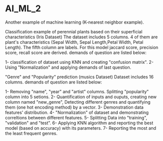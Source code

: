 # AI_ML_2

Another example of machine learning (K-nearest neighbor example).

Classification example of perennial plants based on their superficial characteristics (Iris Dataset)
The dataset includes 5 columns. 4 of them are plant's characteristics (Sepal Width, Sepal Length,Petal Width, Petal Length). The fifth column are labels. 
For this model jaccard score, precision score, recall score are derived. 
demands of question are listed below:

1- classification of dataset using KNN and creating "confusion matrix".
2- Using "Normalization" and applying demands of last question.


"Genre" and "Popularity" prediction (musics Dataset)
Dataset includes 16 columns.
demands of question are listed below:

1- Removing "name", "year" and "artist" columns. Splitting "popularity" column into 5 setions.
2- Quantification of inputs and ouputs, creating new column named "new_genre", Detecting different genres and quantifying them (one hot encoding method) by a vector.
3- Demonstration data features' distribution.
4- "Normalization" of dataset and demonstrating correltions between different features.
5- Splitting Data into "training", "validation" and "test". 
6- Applying KNN algorithm and reporting the best model (based on accuracy) with its parameters.
7- Reporting the most and the least frequent genres. 
